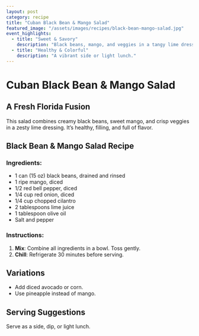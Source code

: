 ```yaml
---
layout: post
category: recipe
title: "Cuban Black Bean & Mango Salad"
featured_image: "/assets/images/recipes/black-bean-mango-salad.jpg"
event_highlights:
  - title: "Sweet & Savory"
    description: "Black beans, mango, and veggies in a tangy lime dressing."
  - title: "Healthy & Colorful"
    description: "A vibrant side or light lunch."
---
```


# Cuban Black Bean & Mango Salad

## A Fresh Florida Fusion

This salad combines creamy black beans, sweet mango, and crisp veggies in a zesty lime dressing. It’s healthy, filling, and full of flavor.

## Black Bean & Mango Salad Recipe

### Ingredients:
- 1 can (15 oz) black beans, drained and rinsed
- 1 ripe mango, diced
- 1/2 red bell pepper, diced
- 1/4 cup red onion, diced
- 1/4 cup chopped cilantro
- 2 tablespoons lime juice
- 1 tablespoon olive oil
- Salt and pepper

### Instructions:

1. **Mix**: Combine all ingredients in a bowl. Toss gently.
2. **Chill**: Refrigerate 30 minutes before serving.

## Variations
- Add diced avocado or corn.
- Use pineapple instead of mango.

## Serving Suggestions
Serve as a side, dip, or light lunch.
